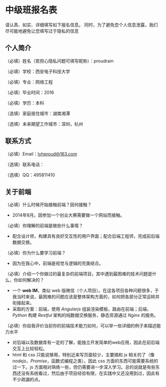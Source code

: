 # 中级班报名表

请认真、如实、详细填写如下报名信息。
同时，为了避免您个人信息泄露，我们尽可能地避免让您填写过于隐私的信息

## 个人简介

（必填）姓名（若担心隐私问题可填写昵称）：proudrain

（必填）学校：西安电子科技大学

（必填）专业：网络工程

（必填）毕业时间：2016

（必填）学历：本科

（选填）家庭居住城市：湖南湘潭

（选填）未来期望工作城市：深圳，杭州

## 联系方式

（必填）Email：lyhproud@163.com

（选填）联系电话：

（选填）QQ：495811410

## 关于前端

（必填）什么时候开始接触前端？因何接触？
+ 2014年8月。因参加一个创业大赛需要做一个网站而接触。

（必填）你理解的前端是做些什么事情？
+ 配合设计师，构建具有良好交互性的用户界面；配合后端工程师，完成前后端数据交换。

（必填）你为什么要学习前端？
+ 因为在我心中，前端是视觉与逻辑的完美结合。

（必填）介绍一个你做过的最复杂的前端项目，其中遇到最困难的技术问题是什么，你如何解决的？
+ 一个 **web IM**，类似 web 版微信（个人项目）。在这各项目各种问题很多，于我当时来说，最困难的问题应该是整体架构方面的，如何把各部分正常运转并衔接起来。
+ 采取的方案：前端，使用 *Angularjs* 组装渲染模板，路由在前端；后端，*Python* 构建 *Restful* 架构的纯数据交换服务，静态资源通过 *Nginx* 的服务。

（必填）你自我评价当前你的前端技术能力如何，可以举一些详细的例子来描述能力水平
+ 对后端以及数据库有一定的了解，能独立开发简单的web应用，因此在前后端交互上比较轻松。
+ html 和 css 只能说够用，特别近来写页面较少，主要搞和 js 相关的了（像 *nodejs*，*Promise*，函数式编程之类）。因此 css 方面的东西可能需要系统的过一下。js 方面相对熟练一些，但仍需要进一步深入学习。总的说就是有些东西还没有系统看过，然后由于项目经验有限，在实践中又还没用到过，因此有不少疏漏的点。
